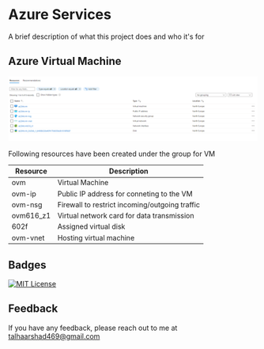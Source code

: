 
# Azure Services

A brief description of what this project does and who it's for




## Azure Virtual Machine
![App Screenshot](https://github.com/talha469/Documentation/blob/main/Common/Media/VMSpecifications.png?raw=true)

Following resources have been created under the group for VM

| Resource   | Description                                          |
|------------|------------------------------------------------------|
| ovm        | Virtual Machine                                      |
| ovm-ip     | Public IP address for conneting to the VM                                   |
| ovm-nsg    | Firewall to restrict incoming/outgoing traffic       |
| ovm616_z1  | Virtual network card for data transmission           |
| 602f       | Assigned virtual disk                                |
| ovm-vnet   | Hosting virtual machine                              |


## Badges

[![MIT License](https://img.shields.io/badge/License-MIT-green.svg)](https://choosealicense.com/licenses/mit/)

## Feedback

If you have any feedback, please reach out to me at talhaarshad469@gmail.com

